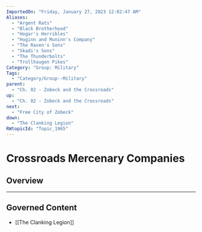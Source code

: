 ```yaml
---
ImportedOn: "Friday, January 27, 2023 12:02:47 AM"
Aliases:
  - "Argent Rats"
  - "Black Brotherhood"
  - "Hogar's Horribles"
  - "Huginn and Muninn's Company"
  - "The Raven's Sons"
  - "Skadi's Sons"
  - "The Thunderbolts"
  - "Trollhaugen Pikes"
Category: "Group: Military"
Tags:
  - "Category/Group--Military"
parent:
  - "Ch. 02 - Zobeck and the Crossroads"
up:
  - "Ch. 02 - Zobeck and the Crossroads"
next:
  - "Free City of Zobeck"
down:
  - "The Clanking Legion"
RWtopicId: "Topic_1965"
---
```

# Crossroads Mercenary Companies
## Overview
---
## Governed Content
- [[The Clanking Legion]]

